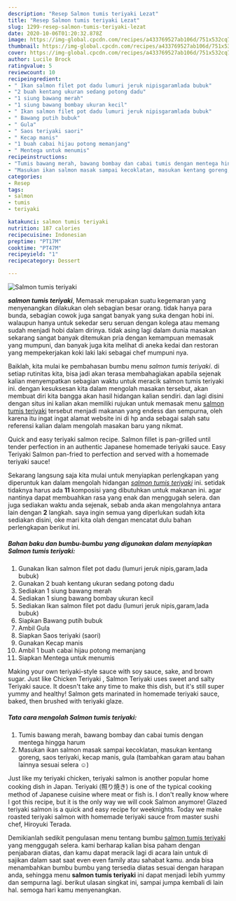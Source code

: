 ```yaml
---
description: "Resep Salmon tumis teriyaki Lezat"
title: "Resep Salmon tumis teriyaki Lezat"
slug: 1299-resep-salmon-tumis-teriyaki-lezat
date: 2020-10-06T01:20:32.878Z
image: https://img-global.cpcdn.com/recipes/a433769527ab106d/751x532cq70/salmon-tumis-teriyaki-foto-resep-utama.jpg
thumbnail: https://img-global.cpcdn.com/recipes/a433769527ab106d/751x532cq70/salmon-tumis-teriyaki-foto-resep-utama.jpg
cover: https://img-global.cpcdn.com/recipes/a433769527ab106d/751x532cq70/salmon-tumis-teriyaki-foto-resep-utama.jpg
author: Lucile Brock
ratingvalue: 5
reviewcount: 10
recipeingredient:
- " Ikan salmon filet pot dadu lumuri jeruk nipisgaramlada bubuk"
- "2 buah kentang ukuran sedang potong dadu"
- "1 siung bawang merah"
- "1 siung bawang bombay ukuran kecil"
- " Ikan salmon filet pot dadu lumuri jeruk nipisgaramlada bubuk"
- " Bawang putih bubuk"
- " Gula"
- " Saos teriyaki saori"
- " Kecap manis"
- "1 buah cabai hijau potong memanjang"
- " Mentega untuk menumis"
recipeinstructions:
- "Tumis bawang merah, bawang bombay dan cabai tumis dengan mentega hingga harum"
- "Masukan ikan salmon masak sampai kecoklatan, masukan kentang goreng, saos teriyaki, kecap manis, gula (tambahkan garam atau bahan lainnya sesuai selera ☺️)"
categories:
- Resep
tags:
- salmon
- tumis
- teriyaki

katakunci: salmon tumis teriyaki 
nutrition: 187 calories
recipecuisine: Indonesian
preptime: "PT17M"
cooktime: "PT47M"
recipeyield: "1"
recipecategory: Dessert

---
```



![Salmon tumis teriyaki](https://img-global.cpcdn.com/recipes/a433769527ab106d/751x532cq70/salmon-tumis-teriyaki-foto-resep-utama.jpg)

<b><i>salmon tumis teriyaki</i></b>, Memasak merupakan suatu kegemaran yang menyenangkan dilakukan oleh sebagian besar orang. tidak hanya para bunda, sebagian cowok juga sangat banyak yang suka dengan hobi ini. walaupun hanya untuk sekedar seru seruan dengan kolega atau memang sudah menjadi hobi dalam dirinya. tidak asing lagi dalam dunia masakan sekarang sangat banyak ditemukan pria dengan kemampuan memasak yang mumpuni, dan banyak juga kita melihat di aneka kedai dan restoran yang mempekerjakan koki laki laki sebagai chef mumpuni nya.

Baiklah, kita mulai ke pembahasan bumbu menu <i>salmon tumis teriyaki</i>. di setiap rutinitas kita, bisa jadi akan terasa membahagiakan apabila sejenak kalian menyempatkan sebagian waktu untuk meracik salmon tumis teriyaki ini. dengan kesuksesan kita dalam mengolah masakan tersebut, akan membuat diri kita bangga akan hasil hidangan kalian sendiri. dan lagi disini dengan situs ini kalian akan memiliki rujukan untuk memasak menu <u>salmon tumis teriyaki</u> tersebut menjadi makanan yang endess dan sempurna, oleh karena itu ingat ingat alamat website ini di hp anda sebagai salah satu referensi kalian dalam mengolah masakan baru yang nikmat.

Quick and easy teriyaki salmon recipe. Salmon fillet is pan-grilled until tender perfection in an authentic Japanese homemade teriyaki sauce. Easy Teriyaki Salmon pan-fried to perfection and served with a homemade teriyaki sauce!


Sekarang langsung saja kita mulai untuk menyiapkan perlengkapan yang diperuntuk kan dalam mengolah hidangan <u><i>salmon tumis teriyaki</i></u> ini. setidak tidaknya harus ada <b>11</b> komposisi yang dibutuhkan untuk makanan ini. agar nantinya dapat membuahkan rasa yang enak dan menggugah selera. dan juga sediakan waktu anda sejenak, sebab anda akan mengolahnya antara lain dengan <b>2</b> langkah. saya ingin semua yang diperlukan sudah kita sediakan disini, oke mari kita olah dengan mencatat dulu bahan perlengkapan berikut ini.

<!--inarticleads1-->

##### Bahan baku dan bumbu-bumbu yang digunakan dalam menyiapkan Salmon tumis teriyaki:

1. Gunakan  Ikan salmon filet pot dadu (lumuri jeruk nipis,garam,lada bubuk)
1. Gunakan 2 buah kentang ukuran sedang potong dadu
1. Sediakan 1 siung bawang merah
1. Sediakan 1 siung bawang bombay ukuran kecil
1. Sediakan  Ikan salmon filet pot dadu (lumuri jeruk nipis,garam,lada bubuk)
1. Siapkan  Bawang putih bubuk
1. Ambil  Gula
1. Siapkan  Saos teriyaki (saori)
1. Gunakan  Kecap manis
1. Ambil 1 buah cabai hijau potong memanjang
1. Siapkan  Mentega untuk menumis


Making your own teriyaki-style sauce with soy sauce, sake, and brown sugar. Just like Chicken Teriyaki , Salmon Teriyaki uses sweet and salty Teriyaki sauce. It doesn&#39;t take any time to make this dish, but it&#39;s still super yummy and healthy! Salmon gets marinated in homemade teriyaki sauce, baked, then brushed with teriyaki glaze. 

<!--inarticleads2-->

##### Tata cara mengolah Salmon tumis teriyaki:

1. Tumis bawang merah, bawang bombay dan cabai tumis dengan mentega hingga harum
1. Masukan ikan salmon masak sampai kecoklatan, masukan kentang goreng, saos teriyaki, kecap manis, gula (tambahkan garam atau bahan lainnya sesuai selera ☺️)


Just like my teriyaki chicken, teriyaki salmon is another popular home cooking dish in Japan. Teriyaki (照り焼き) is one of the typical cooking method of Japanese cuisine where meat or fish is. I don&#39;t really know where I got this recipe, but it is the only way we will cook Salmon anymore! Glazed teriyaki salmon is a quick and easy recipe for weeknights. Today we make roasted teriyaki salmon with homemade teriyaki sauce from master sushi chef, Hiroyuki Terada. 

Demikianlah sedikit pengulasan menu tentang bumbu <u>salmon tumis teriyaki</u> yang menggugah selera. kami berharap kalian bisa paham dengan penjabaran diatas, dan kamu dapat meracik lagi di acara lain untuk di sajikan dalam saat saat even even family atau sahabat kamu. anda bisa menambahkan bumbu bumbu yang tersedia diatas sesuai dengan harapan anda, sehingga menu <b>salmon tumis teriyaki</b> ini dapat menjadi lebih yummy dan sempurna lagi. berikut ulasan singkat ini, sampai jumpa kembali di lain hal. semoga hari kamu menyenangkan.
